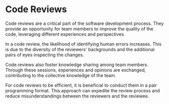 # Code Reviews

Code reviews are a critical part of the software development process.
They provide an opportunity for team members to improve the quality of the code, leveraging different experiences and perspectives.

In a code review, the likelihood of identifying human errors increases. This is due to the diversity of the reviewers'
backgrounds and the additional pairs of eyes inspecting the changes.

Code reviews also foster knowledge sharing among team members. Through these sessions, experiences and opinions are
exchanged, contributing to the collective knowledge of the team.

For code reviews to be efficient, it is beneficial to conduct them in a pair programming format. This approach can
expedite the review process and reduce misunderstandings between the reviewers and the reviewee.
